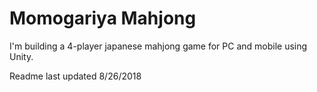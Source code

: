 # Momogariya Mahjong

I'm building a 4-player japanese mahjong game for PC and mobile using Unity. 

Readme last updated 8/26/2018